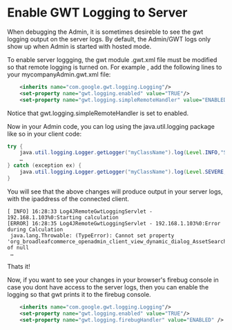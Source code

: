 # Enable GWT Logging to Server

When debugging the Admin, it is sometimes desireble to see the gwt logging output on the server logs.  By default, the Admin/GWT logs only show up when Admin is started with hosted mode.

To enable server loggging, the gwt module .gwt.xml file must be modified so that remote logging is turned on.
For example , add the following lines to your mycompanyAdmin.gwt.xml file: 

```xml 
    <inherits name="com.google.gwt.logging.Logging"/>
    <set-property name="gwt.logging.enabled" value="TRUE"/>
    <set-property name="gwt.logging.simpleRemoteHandler" value="ENABLED" />
```

Notice that gwt.logging.simpleRemoteHandler is set to enabled.   



Now in your Admin code, you can log using the java.util.logging package like so in your client code:  

```java
try {
    java.util.logging.Logger.getLogger("myClassName").log(Level.INFO,"Starting calculation");
    …    
} catch (exception ex) {  
    java.util.logging.Logger.getLogger("myClassName").log(Level.SEVERE,"Error during Calculation",ex);
}
```

You will see that the above changes will produce output in your server logs, with the ipaddress of the connected client.

```text
[ INFO] 16:28:33 Log4JRemoteGwtLoggingServlet - 192.168.1.103%0:Starting calculation
[ERROR] 16:28:35 Log4JRemoteGwtLoggingServlet - 192.168.1.103%0:Error during Calculation 
 java.lang.Throwable: (TypeError): Cannot set property 'org_broadleafcommerce_openadmin_client_view_dynamic_dialog_AssetSearchDialog_initialValues' of null
 …
```
 

Thats it!


Now, if you want to see your changes in your browser's firebug console in case you dont have access to the server logs, then you can enable the logging so that gwt prints it to the firebug console. 

```xml
    <inherits name="com.google.gwt.logging.Logging"/>
    <set-property name="gwt.logging.enabled" value="TRUE"/>
    <set-property name="gwt.logging.firebugHandler" value="ENABLED" />
```
